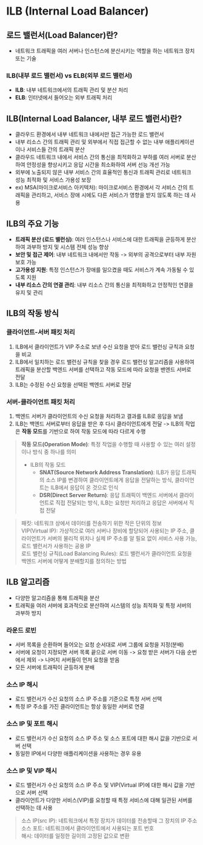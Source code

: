 # ILB (Internal Load Balancer)

## 로드 밸런서(Load Balancer)란?
- 네트워크 트래픽을 여러 서버나 인스턴스에 분산시키는 역할을 하는 네트워크 장치 또는 기술
### ILB(내부 로드 밸런서) vs ELB(외부 로드 밸런서)
- **ILB**: 내부 네트워크에서의 트래픽 관리 및 분산 처리
- **ELB**: 인터넷에서 들어오는 외부 트래픽 처리

## ILB(Internal Load Balancer, 내부 로드 밸런서)란?
- 클라우드 환경에서 내부 네트워크 내에서만 접근 가능한 로드 밸런서
- 내부 리소스 간의 트래픽 관리 및 외부에서 직접 접근할 수 없는 내부 애플리케이션이나 서비스들 간의 트래픽 분산
- 클라우드 네트워크 내에서 서비스 간의 통신을 최적화하고 부하를 여러 서버로 분산하여 안정성을 향상시키고 응답 시간을 최소화하여 서버 선능 개선 가능
- 외부에 노출되지 않은 내부 서비스 간의 효율적인 통신과 트래픽 관리로 네트워크 성능 최적화 및 서비스 가용성 보장
- ex) MSA(마이크로서비스 아키텍처): 마이크로서비스 환경에서 각 서비스 간의 트래픽을 관리하고, 서비스 장애 시에도 다른 서비스가 영향을 받지 않도록 하는 데 사용

## ILB의 주요 기능
- **트래픽 분산 (로드 밸런싱)**: 여러 인스턴스나 서비스에 대한 트래픽을 균등하게 분산하여 과부하 방지 및 시스템 전체 성능 향상
- **보안 및 접근 제어**: 내부 네트워크 내에서만 작동 -> 외부의 공격으로부터 내부 자원 보호 가능
- **고가용성 지원**: 특정 인스턴스가 장애를 일으켰을 때도 서비스가 계속 가동될 수 있도록 지원
- **내부 리소스 간의 연결 관리**: 내부 리소스 간의 통신을 최적화하고 안정적인 연결을 유지 및 관리

## ILB의 작동 방식
### 클라이언트-서버 패킷 처리
1. ILB에서 클라이언트가 VIP 주소로 보낸 수신 요청을 받아 로드 밸런싱 규칙과 요청을 비교
2. ILB에서 일치하는 로드 밸런싱 규칙을 찾을 경우 로드 밸런싱 알고리즘을 사용하여 트래픽을 분산할 백엔드 서버를 선택하고 작동 모드에 따라 요청을 밴엔드 서버로 전달
3. ILB는 수정된 수신 요청을 선택된 백엔드 서버로 전달

### 서버-클라이언트 패킷 처리
1. 백엔드 서버가 클라이언트의 수신 요청을 처리하고 결과를 ILB로 응답을 보냄
2. ILB는 백엔드 서버로부터 응답을 받은 후 다시 클라이언트에게 전달 -> ILB의 작업은 **작동 모드**를 기반으로 하여 작동 모드에 따라 다르게 수행

> **작동 모드(Operation Mode)**: 특정 작업을 수행할 때 사용할 수 있는 여러 설정이나 방식 중 하나를 의미
>   - ILB의 작동 모드    
>      - **SNAT(Source Network Address Translation)**: ILB가 응답 트래픽의 소스 IP를 변경하여 클라이언트에게 응답을 전달하는 방식, 클라이언트는 ILB에서 응답이 온 것으로 인식
>      - **DSR(Direct Server Return)**: 응답 트래픽이 백엔드 서버에서 클라이언트로 직접 전달되는 방식, ILB는 요청만 처리하고 응답은 서버에서 직접 전달

> 패킷: 네트워크 상에서 데이터를 전송하기 위한 작은 단위의 정보   
> VIP(Virtual IP): 가상적으로 여러 서버나 장비에 할당되어 사용되는 IP 주소, 클라이언트가 서버의 물리적 위치나 실제 IP 주소를 알 필요 없이 서비스 사용 가능, 로드 밸런서가 사용하는 공용 IP  
> 로드 밸런싱 규칙(Load Balancing Rules): 로드 밸런서가 클라이언트 요청을 백엔드 서버에 어떻게 분배할지를 정의하는 방법    

## ILB 알고리즘
- 다양한 알고리즘을 통해 트래픽을 분산
- 트래픽을 여러 서버에 효과적으로 분산하여 시스템의 성능 최적화 및 특정 서버의 과부하 방지
### 라운드 로빈
- 서버 목록을 순환하며 들어오는 요청 순서대로 서버 그룹에 요청을 지정(분배)
- 서버에 요청이 지정되면 서버 목록 끝으로 서버 이동 -> 요청 받은 서버가 다음 순번에서 제외 -> 나머지 서버들이 먼저 요청을 받음
- 모든 서버에 트래픽이 균등하게 분배
### 소스 IP 해시
- 로드 밸런서가 수신 요청의 소스 IP 주소를 기준으로 특정 서버 선택
- 특정 IP 주소를 가진 클라이언트는 항상 동일한 서버로 연결
### 소스 IP 및 포트 해시
- 로드 밸런서가 수신 요청의 소스 IP 주소 및 소스 포트에 대한 해시 값을 기반으로 서버 선택
- 동일한 IP에서 다양한 애플리케이션을 사용하는 경우 유용
### 소스 IP 및 VIP 해시
- 로드 밸런서가 수신 요청의 소스 IP 주소 및 VIP(Virtual IP)에 대한 해시 값을 기반으로 서버 선택
- 클라이언트가 다양한 서비스(VIP)를 요청할 때 특정 서비스에 대해 일관된 서버를 선택하는 데 사용

> 소스 IP(src IP): 네트워크에서 특정 장치가 데이터를 전송할때 그 장치의 IP 주소   
> 소스 포트: 네트워크에서 클라이언트에서 사용되는 포트 번호   
> 해시: 데이터를 일정한 길이의 고정된 값으로 변환   
